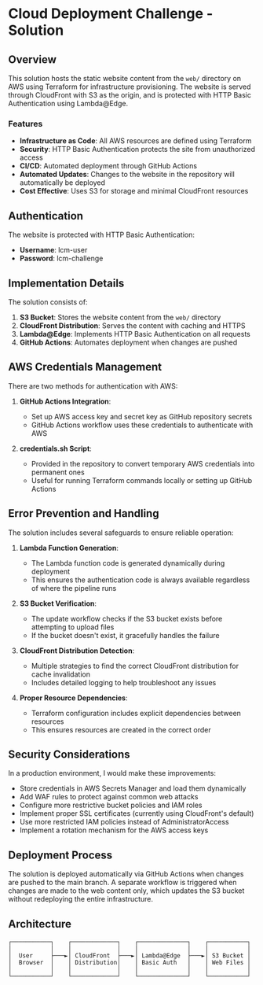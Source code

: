 # Cloud Deployment Challenge - Solution

## Overview

This solution hosts the static website content from the `web/` directory on AWS using Terraform for infrastructure provisioning. The website is served through CloudFront with S3 as the origin, and is protected with HTTP Basic Authentication using Lambda@Edge.

### Features

- **Infrastructure as Code**: All AWS resources are defined using Terraform
- **Security**: HTTP Basic Authentication protects the site from unauthorized access
- **CI/CD**: Automated deployment through GitHub Actions
- **Automated Updates**: Changes to the website in the repository will automatically be deployed
- **Cost Effective**: Uses S3 for storage and minimal CloudFront resources

## Authentication

The website is protected with HTTP Basic Authentication:
- **Username**: lcm-user
- **Password**: lcm-challenge

## Implementation Details

The solution consists of:

1. **S3 Bucket**: Stores the website content from the `web/` directory
2. **CloudFront Distribution**: Serves the content with caching and HTTPS
3. **Lambda@Edge**: Implements HTTP Basic Authentication on all requests
4. **GitHub Actions**: Automates deployment when changes are pushed

## AWS Credentials Management

There are two methods for authentication with AWS:

1. **GitHub Actions Integration**:
   - Set up AWS access key and secret key as GitHub repository secrets
   - GitHub Actions workflow uses these credentials to authenticate with AWS

2. **credentials.sh Script**:
   - Provided in the repository to convert temporary AWS credentials into permanent ones
   - Useful for running Terraform commands locally or setting up GitHub Actions

## Error Prevention and Handling

The solution includes several safeguards to ensure reliable operation:

1. **Lambda Function Generation**:
   - The Lambda function code is generated dynamically during deployment
   - This ensures the authentication code is always available regardless of where the pipeline runs

2. **S3 Bucket Verification**:
   - The update workflow checks if the S3 bucket exists before attempting to upload files
   - If the bucket doesn't exist, it gracefully handles the failure

3. **CloudFront Distribution Detection**:
   - Multiple strategies to find the correct CloudFront distribution for cache invalidation
   - Includes detailed logging to help troubleshoot any issues

4. **Proper Resource Dependencies**:
   - Terraform configuration includes explicit dependencies between resources
   - This ensures resources are created in the correct order

## Security Considerations

In a production environment, I would make these improvements:
- Store credentials in AWS Secrets Manager and load them dynamically
- Add WAF rules to protect against common web attacks
- Configure more restrictive bucket policies and IAM roles
- Implement proper SSL certificates (currently using CloudFront's default)
- Use more restricted IAM policies instead of AdministratorAccess
- Implement a rotation mechanism for the AWS access keys

## Deployment Process

The solution is deployed automatically via GitHub Actions when changes are pushed to the main branch. A separate workflow is triggered when changes are made to the web content only, which updates the S3 bucket without redeploying the entire infrastructure.

## Architecture

```
┌───────────┐    ┌─────────────┐    ┌──────────────┐    ┌───────────┐
│           │    │             │    │              │    │           │
│  User     ├───►│ CloudFront  ├───►│ Lambda@Edge  ├───►│ S3 Bucket │
│  Browser  │    │ Distribution│    │ Basic Auth   │    │ Web Files │
│           │    │             │    │              │    │           │
└───────────┘    └─────────────┘    └──────────────┘    └───────────┘
``` 